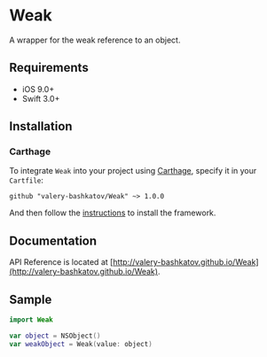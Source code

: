 # Weak
A wrapper for the weak reference to an object.

## Requirements
- iOS 9.0+
- Swift 3.0+

## Installation
### Carthage
To integrate `Weak` into your project using [Carthage](https://github.com/Carthage/Carthage), specify it in your `Cartfile`:

```
github "valery-bashkatov/Weak" ~> 1.0.0
```

And then follow the [instructions](https://github.com/Carthage/Carthage#if-youre-building-for-ios-tvos-or-watchos) to install the framework.

## Documentation
API Reference is located at [http://valery-bashkatov.github.io/Weak](http://valery-bashkatov.github.io/Weak).

## Sample
```swift
import Weak

var object = NSObject()
var weakObject = Weak(value: object)
```